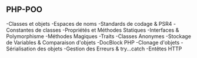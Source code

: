 ## PHP-POO

-Classes et objets 
-Espaces de noms
-Standards de codage & PSR4
-Constantes de classes
-Propriétés et Méthodes Statiques
-Interfaces & Polymorphisme
-Méthodes Magiques
-Traits
-Classes Anonymes
-Stockage de Variables & Comparaison d'objets
-DocBlock PHP
-Clonage d'objets
-Sérialisation des objets
-Gestion des Erreurs & try...catch
-Entêtes HTTP